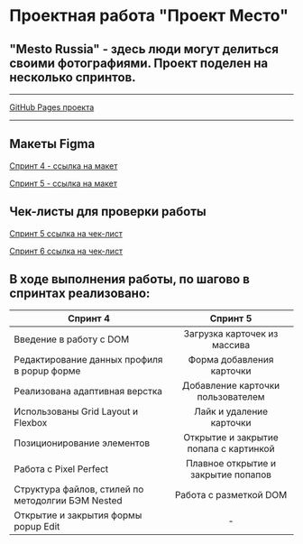 # Проектная работа "Проект Место"

## "Mesto Russia" - здесь люди могут делиться своими фотографиями. Проект поделен на несколько спринтов.
____

[GitHub Pages проекта](https://rasabirov.github.io/mesto/)
____

## Макеты Figma
[Спринт 4 - ссылка на макет](https://www.figma.com/file/2cn9N9jSkmxD84oJik7xL7/JavaScript.-Sprint-4?node-id=0%3A1)

[Спринт 5 - ссылка на макет](https://www.figma.com/file/bjyvbKKJN2naO0ucURl2Z0/JavaScript.-Sprint-5?node-id=0%3A1)

## Чек-листы для проверки работы
[Спринт 5 ссылка на чек-лист](https://code.s3.yandex.net/web-developer/checklists/new-program/checklist-4/index.html)

[Спринт 6 ссылка на чек-лист]()

## В ходе выполнения работы, по шагово в спринтах реализовано:
Спринт 4 | Спринт 5 |
---------------- | :---------: |
Введение в работу с DOM | Загрузка карточек из массива | 
Редактирование данных профиля в popup форме | Форма добавления карточки |
Реализована адаптивная верстка | Добавление карточки пользователем |
Использованы Grid Layout и Flexbox | Лайк и удаление карточки |
Позиционирование элементов | Открытие и закрытие попапа с картинкой |
Работа с Pixel Perfect | Плавное открытие и закрытие попапов |
Структура файлов, стилей по методолгии БЭМ Nested | Работа с разметкой DOM |
Открытие и закрытия формы popup Edit | - |